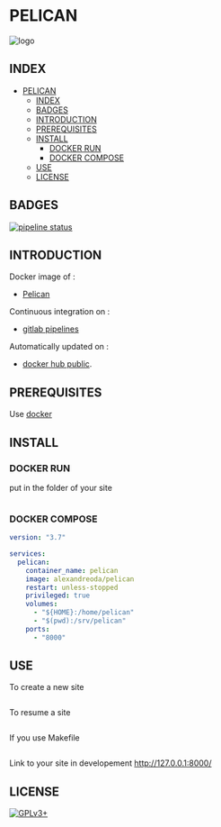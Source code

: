 # PELICAN

![logo](https://assets.gitlab-static.net/uploads/-/system/project/avatar/12904464/16d3e5679900925928d7a587bc49fdc8_resize.jpg)

## INDEX

- [PELICAN](#pelican)
  - [INDEX](#index)
  - [BADGES](#badges)
  - [INTRODUCTION](#introduction)
  - [PREREQUISITES](#prerequisites)
  - [INSTALL](#install)
    - [DOCKER RUN](#docker-run)
    - [DOCKER COMPOSE](#docker-compose)
  - [USE](#use)
  - [LICENSE](#license)

## BADGES

[![pipeline status](https://gitlab.com/oda-alexandre/pelican/badges/master/pipeline.svg)](https://gitlab.com/oda-alexandre/pelican/commits/master)

## INTRODUCTION

Docker image of :

- [Pelican](https://pelican.io/)

Continuous integration on :

- [gitlab pipelines](https://gitlab.com/oda-alexandre/pelican/pipelines)

Automatically updated on :

- [docker hub public](https://hub.docker.com/r/alexandreoda/pelican).

## PREREQUISITES

Use [docker](https://www.docker.com)

## INSTALL

### DOCKER RUN

put in the folder of your site

```docker run -it --name pelican -p 127.0.0.1:8000:8000 -v $(pwd):/srv/pelican --restart unless-stopped alexandreoda/pelican
```

### DOCKER COMPOSE

```yml
version: "3.7"

services:
  pelican:
    container_name: pelican
    image: alexandreoda/pelican
    restart: unless-stopped
    privileged: true
    volumes:
      - "${HOME}:/home/pelican"
      - "$(pwd):/srv/pelican"
    ports:
      - "8000"
```

## USE

To create a new site

```pelican-quickstart
```

To resume a site

```./develop_server.sh restart 8000
```

If you use Makefile

```make devserver
```

Link to your site in developement <http://127.0.0.1:8000/>

## LICENSE

[![GPLv3+](http://gplv3.fsf.org/gplv3-127x51.png)](https://gitlab.com/oda-alexandre/pelican/blob/master/LICENSE)
